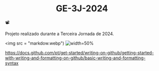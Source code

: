 <h1 align="center">GE-3J-2024</h1>
  
📽️<p>Projeto realizado durante a Terceira Jornada de 2024.</p>
<img src = "markdow.webp")
![width=50%](https://cdn.icon-icons.com/icons2/2699/PNG/512/markdown_here_logo_icon_169967.png)

https://docs.github.com/pt/get-started/writing-on-github/getting-started-with-writing-and-formatting-on-github/basic-writing-and-formatting-syntax
